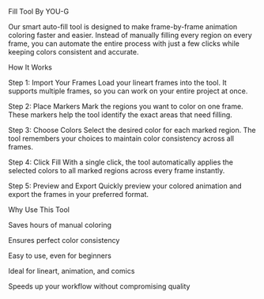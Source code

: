 Fill Tool By YOU-G

Our smart auto-fill tool is designed to make frame-by-frame animation coloring faster and easier. Instead of manually filling every region on every frame, you can automate the entire process with just a few clicks while keeping colors consistent and accurate.

How It Works

Step 1: Import Your Frames
Load your lineart frames into the tool. It supports multiple frames, so you can work on your entire project at once.

Step 2: Place Markers
Mark the regions you want to color on one frame. These markers help the tool identify the exact areas that need filling.

Step 3: Choose Colors
Select the desired color for each marked region. The tool remembers your choices to maintain color consistency across all frames.

Step 4: Click Fill
With a single click, the tool automatically applies the selected colors to all marked regions across every frame instantly.

Step 5: Preview and Export
Quickly preview your colored animation and export the frames in your preferred format.

Why Use This Tool

Saves hours of manual coloring

Ensures perfect color consistency

Easy to use, even for beginners

Ideal for lineart, animation, and comics

Speeds up your workflow without compromising quality
